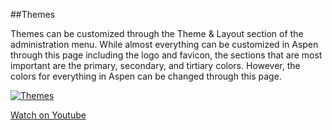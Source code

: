 ##Themes

Themes can be customized through the Theme & Layout section of the administration menu. While almost everything can be customized in Aspen through this page including the logo and favicon, the sections that are most important are the primary, secondary, and tirtiary colors. However, the colors for everything in Aspen can be changed through this page. 

[![Themes](/manual/images/Themes.jpg)](https://youtu.be/vdH3gyphEko)

[Watch on Youtube](https://youtu.be/vdH3gyphEko)
